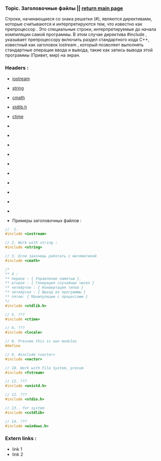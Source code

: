 ### Topic. Заголовочные файлы || [return main page](../README.md)
Строки, начинающиеся со знака решетки (#), являются директивами, которые считываются и интерпретируются тем, что известно как препроцессор . Это специальные строки, интерпретируемые до начала компиляции самой программы. В этом случае директива #include <iostream>, указывает препроцессору включить раздел стандартного кода C++, известный как заголовок iostream , который позволяет выполнять стандартные операции ввода и вывода, такие как запись вывода этой программы (Привет, мир) на экран.

### Headers :
* [iostream](#)
* [string](#)
* [cmath](#)
* [stdlib.h](#)
* [ctime](#)
* [](#)
* [](#)
* [](#)
* [](#)
* [](#)
* [](#)
* [](#)
* [](#)
* [](#)
* [](#)

* Примеры заголовочных файлов :
```c++
//  1.
#include <iostream>

// 2. Work with string :
#include <string>

// 3. Если захочешь работать с математикой
#include <cmath>

/*
** 4 : 
** первое : { Управление памятью },
** второе : { Генерация случайных чисел }
** четвёртое : { Конвертация типов }
** четвёртая : { Выход из программы }
** пятое: { Манипуляции с процессами } 
*/
#include <stdlib.h>

// 5. ???
#include <ctime>

// 6. ???
#include <locale>

// 8. Presume this is own modules
#define

// 9. #include <vector>
#include <vector>

// 10. Work with File System, presum
#include <fstream>

// 11. ???
#include <unistd.h>

// 12. ???
#include <stdio.h>

// 13.. for system
#include <cstdlib>

// 14. ???
#include <windows.h>
```

### Extern links :
* link 1
* link 2

